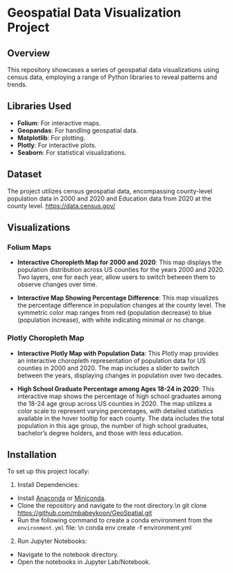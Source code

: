 # Geospatial Data Visualization Project

## Overview
This repository showcases a series of geospatial data visualizations using census data, employing a range of Python libraries to reveal patterns and trends.

## Libraries Used
- **Folium**: For interactive maps.
- **Geopandas**: For handling geospatial data.
- **Matplotlib**: For plotting.
- **Plotly**: For interactive plots.
- **Seaborn**: For statistical visualizations.

## Dataset
The project utilizes census geospatial data, encompassing county-level population data in 2000 and 2020 and Education data from 2020 at the county level.
https://data.census.gov/

## Visualizations

### Folium Maps
- **Interactive Choropleth Map for 2000 and 2020**: This map displays the population distribution across US counties for the years 2000 and 2020. Two layers, one for each year, allow users to switch between them to observe changes over time.



- **Interactive Map Showing Percentage Difference**: This map visualizes the percentage difference in population changes at the county level. The symmetric color map ranges from red (population decrease) to blue (population increase), with white indicating minimal or no change.




### Plotly Choropleth Map
- **Interactive Plotly Map with Population Data**: This Plotly map provides an interactive choropleth representation of population data for US counties in 2000 and 2020. The map includes a slider to switch between the years, displaying changes in population over two decades.




- **High School Graduate Percentage among Ages 18-24 in 2020**: This interactive map shows the percentage of high school graduates among the 18-24 age group across US counties in 2020. The map utilizes a color scale to represent varying percentages, with detailed statistics available in the hover tooltip for each county. The data includes the total population in this age group, the number of high school graduates, bachelor’s degree holders, and those with less education.





## Installation
To set up this project locally:
1. Install Dependencies:
- Install [Anaconda](https://www.anaconda.com/distribution/) or [Miniconda](https://docs.conda.io/en/latest/miniconda.html).
- Clone the repository and navigate to the root directory.\n
  git clone https://github.com/mbabeykoon/GeoSpatial.git
- Run the following command to create a conda environment from the `environment.yml` file: \n
  conda env create -f environment.yml
2. Run Jupyter Notebooks:
- Navigate to the notebook directory.
- Open the notebooks in Jupyter Lab/Notebook.
